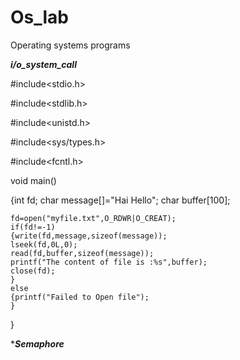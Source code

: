 # Os_lab
Operating systems programs

*****i/o_system_call*****

#include<stdio.h>

#include<stdlib.h>

#include<unistd.h>

#include<sys/types.h>

#include<fcntl.h>

void main()

{int fd;
	char message[]="Hai Hello";
	char buffer[100];
	
	fd=open("myfile.txt",O_RDWR|O_CREAT);
	if(fd!=-1)
	{write(fd,message,sizeof(message));
	lseek(fd,0L,0);
	read(fd,buffer,sizeof(message));
	printf("The content of file is :%s",buffer);
	close(fd);
	}
	else
	{printf("Failed to Open file");
	}
}



****Semaphore***

